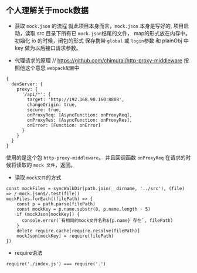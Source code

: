 ## 个人理解关于mock数据

- 获取 `mock.json` 的流程
就此项目本身而言，`mock.json` 本身是写好的, 项目启动，读取 src 目录下所有已 `mock.json`结尾的文件，
map的形式放在内存中。
初始化 io 的时候，闭包的形式 保存携带 `global` 或 `login`参数 和 plainObj 中key 做为以后接口请求参数。

- 代理请求的原理
// https://github.com/chimurai/http-proxy-middleware
按照他这个意思 `webpack配置`中 
```
{
  devServer: {
    proxy: {
      '/api/*': {
        target: 'http://192.168.90.160:8888',
        changeOrigin: true,
        secure: true,
        onProxyReq: [AsyncFunction: onProxyReq],
        onProxyRes: [AsyncFunction: onProxyRes],
        onError: [Function: onError]
      }
    }
  }
}
```
使用的是这个包 `http-proxy-middleware`。
并且回调函数 `onProxyReq` 在请求的时候将读取的 `mock 文件`，返回。

- 读取 `mock文件`的方式
```
const mockFiles = syncWalkDir(path.join(__dirname, '../src'), (file) => /-mock.json$/.test(file))
mockFiles.forEach((filePath) => {
    const p = path.parse(filePath)
    const mockKey = p.name.substr(0, p.name.length - 5)
    if (mockJson[mockKey]) {
      console.error(`有相同的mock文件名称${p.name} 存在`, filePath)
    }
    delete require.cache[require.resolve(filePath)]
    mockJson[mockKey] = require(filePath)
})
```

- require语法
```
require('./index.js') === require('.')
```

